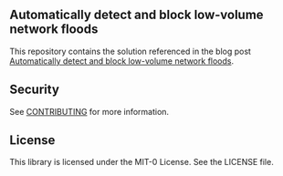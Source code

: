 ## Automatically detect and block low-volume network floods

This repository contains the solution referenced in the blog post [Automatically detect and block low-volume network floods](https://aws.amazon.com/blogs/security/automatically-detect-and-block-low-volume-network-floods/).

## Security

See [CONTRIBUTING](CONTRIBUTING.md#security-issue-notifications) for more information.

## License

This library is licensed under the MIT-0 License. See the LICENSE file.

